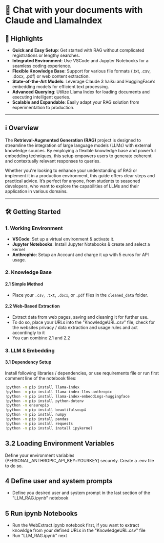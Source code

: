 # 🚀 Chat with your documents with Claude and LlamaIndex

## 🌟 Highlights

- **Quick and Easy Setup**: Get started with RAG without complicated registrations or lengthy searches.
- **Integrated Environment**: Use VSCode and Jupyter Notebooks for a seamless coding experience.
- **Flexible Knowledge Base**: Support for various file formats (.txt, .csv, .docx, .pdf) or web content extraction.
- **State-of-the-Art Models**: Leverage Claude 3 haiku and HuggingFace’s embedding models for efficient text processing.
- **Advanced Querying**: Utilize Llama Index for loading documents and executing intelligent queries.
- **Scalable and Expandable**: Easily adapt your RAG solution from experimentation to production.

---

## ℹ️ Overview

The **Retrieval-Augmented Generation (RAG)** project is designed to streamline the integration of large language models (LLMs) with external knowledge sources. By employing a flexible knowledge base and powerful embedding techniques, this setup empowers users to generate coherent and contextually relevant responses to queries.

Whether you're looking to enhance your understanding of RAG or implement it in a production environment, this guide offers clear steps and practical advice. It’s perfect for anyone, from students to seasoned developers, who want to explore the capabilities of LLMs and their application in various domains.

---

## 🛠️ Getting Started

### 1. Working Environment

- **VSCode**: Set up a virtual environment & activate it.
- **Jupyter Notebooks**: Install Jupyter Notebooks & create and select a kernel
- **Anthrophic**: Setup an Account and charge it up with 5 euros for API usage.

### 2. Knowledge Base

#### 2.1 Simple Method

- Place your `.csv`, `.txt`, `.docx`, or `.pdf` files in the `cleaned_data` folder.


#### 2.2 Web-Based Extraction

- Extract data from web pages, saving and cleaning it for further use. 
- To do so, place your URLs into the "KnowledgeURL.csv" file, check for the websites privacy / data extraction and usage rules and act accordingly to it
- You can combine 2.1 and 2.2

### 3. LLM & Embedding

#### 3.1 Dependency Setup

Install following libraries / dependencies, or use requirements file or run first comment line of the notebook files:

```bash
!python -m pip install llama-index
!python -m pip install llama-index-llms-anthropic
!python -m pip install llama-index-embeddings-huggingface 
!python -m pip install python-dotenv
!python -m ensurepip 
!python -m pip install beautifulsoup4
!python -m pip install numpy 
!python -m pip install pandas
!python -m pip install requests 
!python -m pip install install ipykernel
```

## 3.2 Loading Environment Variables

Define your environment variables (PERSONAL_ANTHROPIC_API_KEY=YOURKEY) securely. Create a .env file to do so.


## 4 Define user and system prompts
- Define you desired user and system prompt in the last section of the "LLM_RAG.ipynb" notebook

## 5 Run ipynb Notebooks
- Run the WebExtract.ipynb notebook first, if you want to extract knowldge from your defined URLs in the "KnowledgeURL.csv" file
- Run "LLM_RAG.ipynb" next



